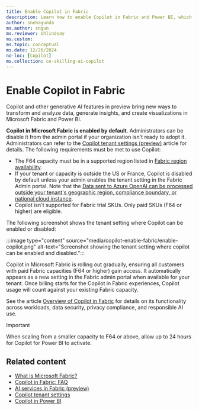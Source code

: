 ```yaml
---
title: Enable Copilot in Fabric
description: Learn how to enable Copilot in Fabric and Power BI, which brings a new way to transform and analyze data, generate insights, and create visualizations.
author: snehagunda
ms.author: sngun
ms.reviewer: shlindsay
ms.custom:
ms.topic: conceptual
ms.date: 12/26/2024
no-loc: [Copilot]
ms.collection: ce-skilling-ai-copilot
---
```


# Enable Copilot in Fabric

Copilot and other generative AI features in preview bring new ways to transform and analyze data, generate insights, and create visualizations in Microsoft Fabric and Power BI.

**Copilot in Microsoft Fabric is enabled by default**. Administrators can be disable it from the admin portal if your organization isn't ready to adopt it. Administrators can refer to the [Copilot tenant settings (preview)](../admin/service-admin-portal-copilot.md) article for details. The following requirements must be met to use Copilot:

- The F64 capacity must be in a supported region listed in [Fabric region availability](../admin/region-availability.md).
- If your tenant or capacity is outside the US or France, Copilot is disabled by default unless your admin enables the tenant setting in the Fabric Admin portal. Note that the [Data sent to Azure OpenAI can be processed outside your tenant's geographic region, compliance boundary, or national cloud instance](../admin/service-admin-portal-copilot.md).
- Copilot isn't supported for Fabric trial SKUs. Only paid SKUs (F64 or higher) are eligible.

The following screenshot shows the tenant setting where Copilot can be enabled or disabled:

:::image type="content" source="media/copilot-enable-fabric/enable-copilot.png" alt-text="Screenshot showing the tenant setting where copilot can be enabled and disabled.":::

Copilot in Microsoft Fabric is rolling out gradually, ensuring all customers with paid Fabric capacities (F64 or higher) gain access. It automatically appears as a new setting in the Fabric admin portal when available for your tenant. Once billing starts  for the Copilot in Fabric experiences, Copilot usage will count against your existing Fabric capacity.

See the article [Overview of Copilot in Fabric](../fundamentals/copilot-fabric-overview.md) for details on its functionality across workloads, data security, privacy compliance, and responsible AI use.

> [!IMPORTANT]
> When scaling from a smaller capacity to F64 or above, allow up to 24 hours for Copilot for Power BI to activate.

## Related content

- [What is Microsoft Fabric?](../fundamentals/microsoft-fabric-overview.md)
- [Copilot in Fabric: FAQ](../fundamentals/copilot-faq-fabric.yml)
- [AI services in Fabric (preview)](../data-science/ai-services/ai-services-overview.md)
- [Copilot tenant settings](../admin/service-admin-portal-copilot.md)
- [Copilot in Power BI](/power-bi/create-reports/copilot-introduction)
